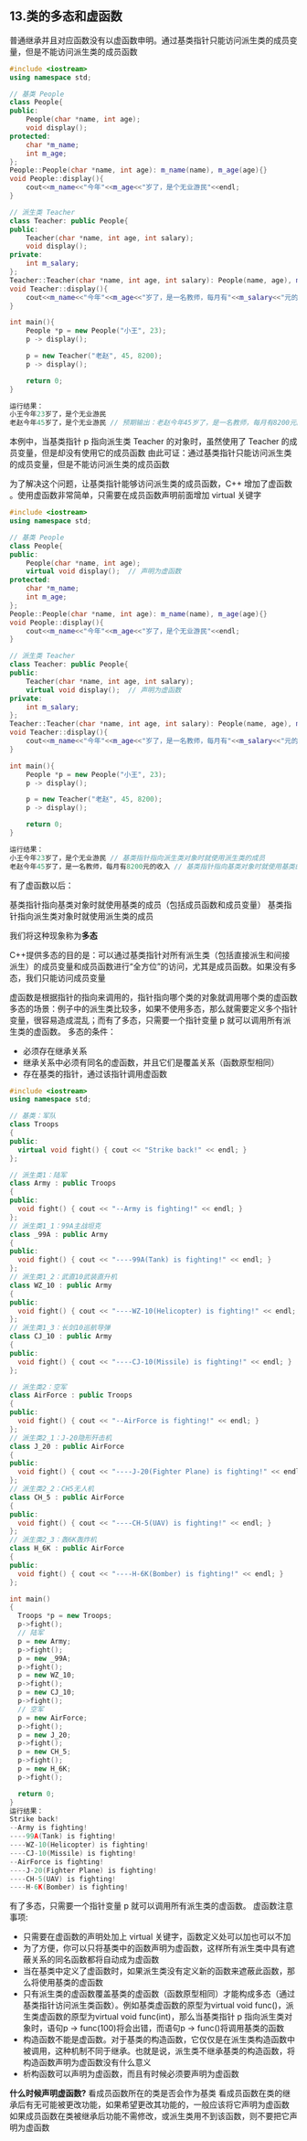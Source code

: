 ## 13.类的多态和虚函数
普通继承并且对应函数没有以虚函数申明。通过基类指针只能访问派生类的成员变量，但是不能访问派生类的成员函数
```cpp
#include <iostream>
using namespace std;

// 基类 People
class People{
public:
    People(char *name, int age);
    void display();
protected:
    char *m_name;
    int m_age;
};
People::People(char *name, int age): m_name(name), m_age(age){}
void People::display(){
    cout<<m_name<<"今年"<<m_age<<"岁了，是个无业游民"<<endl;
}

// 派生类 Teacher
class Teacher: public People{
public:
    Teacher(char *name, int age, int salary);
    void display();
private:
    int m_salary;
};
Teacher::Teacher(char *name, int age, int salary): People(name, age), m_salary(salary){}
void Teacher::display(){
    cout<<m_name<<"今年"<<m_age<<"岁了，是一名教师，每月有"<<m_salary<<"元的收入"<<endl;
}

int main(){
    People *p = new People("小王", 23);
    p -> display();

    p = new Teacher("老赵", 45, 8200);
    p -> display();

    return 0;
}

运行结果：
小王今年23岁了，是个无业游民
老赵今年45岁了，是个无业游民 // 预期输出：老赵今年45岁了，是一名教师，每月有8200元的收入。
```
本例中，当基类指针 p 指向派生类 Teacher 的对象时，虽然使用了 Teacher 的成员变量，但是却没有使用它的成员函数
由此可证：通过基类指针只能访问派生类的成员变量，但是不能访问派生类的成员函数

为了解决这个问题，让基类指针能够访问派生类的成员函数，C++ 增加了虚函数 。使用虚函数非常简单，只需要在成员函数声明前面增加 virtual 关键字
```cpp
#include <iostream>
using namespace std;

// 基类 People
class People{
public:
    People(char *name, int age);
    virtual void display();  // 声明为虚函数
protected:
    char *m_name;
    int m_age;
};
People::People(char *name, int age): m_name(name), m_age(age){}
void People::display(){
    cout<<m_name<<"今年"<<m_age<<"岁了，是个无业游民"<<endl;
}

// 派生类 Teacher
class Teacher: public People{
public:
    Teacher(char *name, int age, int salary);
    virtual void display();  // 声明为虚函数
private:
    int m_salary;
};
Teacher::Teacher(char *name, int age, int salary): People(name, age), m_salary(salary){}
void Teacher::display(){
    cout<<m_name<<"今年"<<m_age<<"岁了，是一名教师，每月有"<<m_salary<<"元的收入"<<endl;
}

int main(){
    People *p = new People("小王", 23);
    p -> display();

    p = new Teacher("老赵", 45, 8200);
    p -> display();

    return 0;
}

运行结果：
小王今年23岁了，是个无业游民 // 基类指针指向派生类对象时就使用派生类的成员
老赵今年45岁了，是一名教师，每月有8200元的收入 // 基类指针指向基类对象时就使用基类的成员
```
有了虚函数以后：

基类指针指向基类对象时就使用基类的成员（包括成员函数和成员变量）
基类指针指向派生类对象时就使用派生类的成员

我们将这种现象称为**多态**

C++提供多态的目的是：可以通过基类指针对所有派生类（包括直接派生和间接派生）的成员变量和成员函数进行“全方位”的访问，尤其是成员函数。如果没有多态，我们只能访问成员变量


虚函数是根据指针的指向来调用的，指针指向哪个类的对象就调用哪个类的虚函数
多态的场景：例子中的派生类比较多，如果不使用多态，那么就需要定义多个指针变量，很容易造成混乱；而有了多态，只需要一个指针变量 p 就可以调用所有派生类的虚函数。
多态的条件：
- 必须存在继承关系
- 继承关系中必须有同名的虚函数，并且它们是覆盖关系（函数原型相同）
- 存在基类的指针，通过该指针调用虚函数

```c++
#include <iostream>
using namespace std;

// 基类：军队
class Troops
{
public:
  virtual void fight() { cout << "Strike back!" << endl; }
};

// 派生类1：陆军
class Army : public Troops
{
public:
  void fight() { cout << "--Army is fighting!" << endl; }
};
// 派生类1_1：99A主战坦克
class _99A : public Army
{
public:
  void fight() { cout << "----99A(Tank) is fighting!" << endl; }
};
// 派生类1_2：武直10武装直升机
class WZ_10 : public Army
{
public:
  void fight() { cout << "----WZ-10(Helicopter) is fighting!" << endl; }
};
// 派生类1_3：长剑10巡航导弹
class CJ_10 : public Army
{
public:
  void fight() { cout << "----CJ-10(Missile) is fighting!" << endl; }
};

// 派生类2：空军
class AirForce : public Troops
{
public:
  void fight() { cout << "--AirForce is fighting!" << endl; }
};
// 派生类2_1：J-20隐形歼击机
class J_20 : public AirForce
{
public:
  void fight() { cout << "----J-20(Fighter Plane) is fighting!" << endl; }
};
// 派生类2_2：CH5无人机
class CH_5 : public AirForce
{
public:
  void fight() { cout << "----CH-5(UAV) is fighting!" << endl; }
};
// 派生类2_3：轰6K轰炸机
class H_6K : public AirForce
{
public:
  void fight() { cout << "----H-6K(Bomber) is fighting!" << endl; }
};

int main()
{
  Troops *p = new Troops;
  p->fight();
  // 陆军
  p = new Army;
  p->fight();
  p = new _99A;
  p->fight();
  p = new WZ_10;
  p->fight();
  p = new CJ_10;
  p->fight();
  // 空军
  p = new AirForce;
  p->fight();
  p = new J_20;
  p->fight();
  p = new CH_5;
  p->fight();
  p = new H_6K;
  p->fight();

  return 0;
}
运行结果：
Strike back!  
--Army is fighting!  
----99A(Tank) is fighting!  
----WZ-10(Helicopter) is fighting!  
----CJ-10(Missile) is fighting!  
--AirForce is fighting!  
----J-20(Fighter Plane) is fighting!  
----CH-5(UAV) is fighting!  
----H-6K(Bomber) is fighting!
```
有了多态，只需要一个指针变量 p 就可以调用所有派生类的虚函数。
虚函数注意事项:
- 只需要在虚函数的声明处加上 virtual 关键字，函数定义处可以加也可以不加
- 为了方便，你可以只将基类中的函数声明为虚函数，这样所有派生类中具有遮蔽关系的同名函数都将自动成为虚函数
- 当在基类中定义了虚函数时，如果派生类没有定义新的函数来遮蔽此函数，那么将使用基类的虚函数
- 只有派生类的虚函数覆盖基类的虚函数（函数原型相同）才能构成多态（通过基类指针访问派生类函数）。例如基类虚函数的原型为virtual void func()，派生类虚函数的原型为virtual void func(int)，那么当基类指针 p 指向派生类对象时，语句p -> func(100)将会出错，而语句p -> func()将调用基类的函数
- 构造函数不能是虚函数。对于基类的构造函数，它仅仅是在派生类构造函数中被调用，这种机制不同于继承。也就是说，派生类不继承基类的构造函数，将构造函数声明为虚函数没有什么意义
- 析构函数可以声明为虚函数，而且有时候必须要声明为虚函数

**什么时候声明虚函数?**
看成员函数所在的类是否会作为基类
看成员函数在类的继承后有无可能被更改功能，如果希望更改其功能的，一般应该将它声明为虚函数
如果成员函数在类被继承后功能不需修改，或派生类用不到该函数，则不要把它声明为虚函数